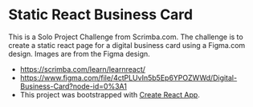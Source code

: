 # Static React Business Card


This is a Solo Project Challenge from Scrimba.com. The challenge is to create a static react page for a digital business card using a Figma.com design. Images are from the Figma design.


* https://scrimba.com/learn/learnreact/
* https://www.figma.com/file/4ctPLUvIn5b5Ep6YPOZWWd/Digital-Business-Card?node-id=0%3A1
* This project was bootstrapped with [Create React App](https://github.com/facebook/create-react-app).


